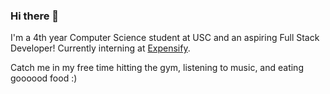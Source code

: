 ### Hi there 👋

I'm a 4th year Computer Science student at USC and an aspiring Full Stack Developer! Currently interning at [Expensify](https://github.com/Expensify). 

Catch me in my free time hitting the gym, listening to music, and eating goooood food :)
